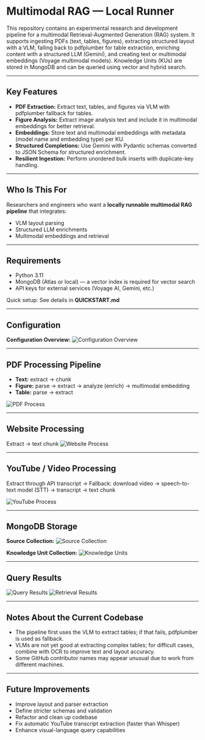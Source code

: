 # Multimodal RAG — Local Runner

This repository contains an experimental research and development pipeline for a multimodal Retrieval-Augmented Generation (RAG) system.
It supports ingesting PDFs (text, tables, figures), extracting structured layout with a VLM, falling back to pdfplumber for table extraction, enriching content with a structured LLM (Gemini), and creating text or multimodal embeddings (Voyage multimodal models).
Knowledge Units (KUs) are stored in MongoDB and can be queried using vector and hybrid search.

---

## Key Features

* **PDF Extraction:** Extract text, tables, and figures via VLM with pdfplumber fallback for tables.
* **Figure Analysis:** Extract image analysis text and include it in multimodal embeddings for better retrieval.
* **Embeddings:** Store text and multimodal embeddings with metadata (model name and embedding type) per KU.
* **Structured Completions:** Use Gemini with Pydantic schemas converted to JSON Schema for structured enrichment.
* **Resilient Ingestion:** Perform unordered bulk inserts with duplicate-key handling.

---

## Who Is This For

Researchers and engineers who want a **locally runnable multimodal RAG pipeline** that integrates:

* VLM layout parsing
* Structured LLM enrichments
* Multimodal embeddings and retrieval

---

## Requirements

* Python 3.11
* MongoDB (Atlas or local) — a vector index is required for vector search
* API keys for external services (Voyage AI, Gemini, etc.)

Quick setup: See details in **QUICKSTART.md**

---

## Configuration

**Configuration Overview:**
![Configuration Overview](images/config.png)

---

## PDF Processing Pipeline

* **Text:** extract → chunk
* **Figure:** parse → extract → analyze (enrich) → multimodal embedding
* **Table:** parse → extract

![PDF Process](images/pdf-process.png)

---

## Website Processing

Extract → text chunk
![Website Process](images/link-process.png)

---

## YouTube / Video Processing

Extract through API transcript →
Fallback: download video → speech-to-text model (STT) → transcript → text chunk

![YouTube Process](images/youtube-process.png)

---

## MongoDB Storage

**Source Collection:**
![Source Collection](images/source.png)

**Knowledge Unit Collection:**
![Knowledge Units](images/kus.png)

---

## Query Results

![Query Results](images/query-results.png)
![Retrieval Results](images/retrieval-results.png)

---

## Notes About the Current Codebase

* The pipeline first uses the VLM to extract tables; if that fails, pdfplumber is used as fallback.
* VLMs are not yet good at extracting complex tables; for difficult cases, combine with OCR to improve text and layout accuracy.
* Some GitHub contributor names may appear unusual due to work from different machines.

---

## Future Improvements

* Improve layout and parser extraction
* Define stricter schemas and validation
* Refactor and clean up codebase
* Fix automatic YouTube transcript extraction (faster than Whisper)
* Enhance visual-language query capabilities